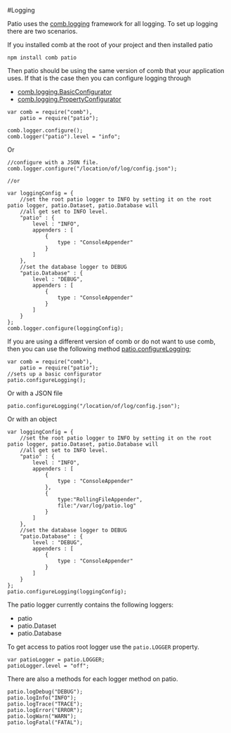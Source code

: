 
#Logging

Patio uses the [comb.logging](http://pollenware.github.com/comb/symbols/comb.logging.Logger.html) framework for all logging. To set up logging there are two scenarios.

If you installed comb at the root of your project and then installed patio

`npm install comb patio`


Then patio should be using the same version of comb that your application uses. If that is the case then you can configure logging through

* [comb.logging.BasicConfigurator](http://pollenware.github.com/comb/symbols/comb.logging.BasicConfigurator.html)
* [comb.logging.PropertyConfigurator](http://pollenware.github.com/comb/symbols/comb.logging.PropertyConfigurator.html)

```
var comb = require("comb"),
    patio = require("patio");                            

comb.logger.configure();
comb.logger("patio").level = "info";
```

Or
```
//configure with a JSON file.
comb.logger.configure("/location/of/log/config.json");

//or

var loggingConfig = {
    //set the root patio logger to INFO by setting it on the root patio logger, patio.Dataset, patio.Database will
    //all get set to INFO level.
    "patio" : {
        level : "INFO",
        appenders : [
            {
                type : "ConsoleAppender"
            }
        ]
    },
    //set the database logger to DEBUG
    "patio.Database" : {
        level : "DEBUG",
        appenders : [
            {
                type : "ConsoleAppender"
            }
        ]
    }
};
comb.logger.configure(loggingConfig);
```

If you are using a different version of comb or do not want to use comb, then you can use the following method [patio.configureLogging](./patio.html#configureLogging);

```
var comb = require("comb"),
    patio = require("patio");
//sets up a basic configurator
patio.configureLogging();
```

Or with a JSON file
```
patio.configureLogging("/location/of/log/config.json");
```

Or with an object

```
var loggingConfig = {
    //set the root patio logger to INFO by setting it on the root patio logger, patio.Dataset, patio.Database will
    //all get set to INFO level.
    "patio" : {
        level : "INFO",
        appenders : [
            {
                type : "ConsoleAppender"
            },
            {
                type:"RollingFileAppender",
                file:"/var/log/patio.log"
            }
        ]
    },
    //set the database logger to DEBUG
    "patio.Database" : {
        level : "DEBUG",
        appenders : [
            {
                type : "ConsoleAppender"
            }
        ]
    }
};
patio.configureLogging(loggingConfig);
```

The patio logger currently contains the following loggers:

* patio
* patio.Dataset
* patio.Database

To get access to patios root logger use the `patio.LOGGER` property.

```
var patioLogger = patio.LOGGER;
patioLogger.level = "off";
```

There are also a methods for each logger method on patio.

```
patio.logDebug("DEBUG");
patio.logInfo("INFO");
patio.logTrace("TRACE");
patio.logError("ERROR");
patio.logWarn("WARN");
patio.logFatal("FATAL");
```
